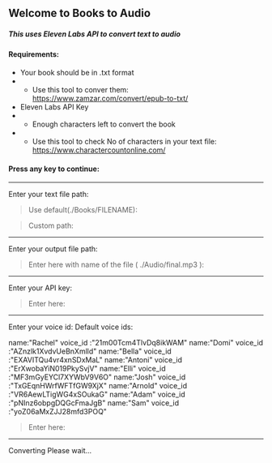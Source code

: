 ## Welcome to Books to Audio
##### This uses Eleven Labs API to convert text to audio
#### Requirements:
- Your book should be in .txt format
- - Use this tool to conver them: https://www.zamzar.com/convert/epub-to-txt/
- Eleven Labs API Key 
- - Enough characters left to convert the book 
- - Use this tool to check No of characters in your text file: https://www.charactercountonline.com/

#### Press any key to continue:

----------

Enter your text file path:
> Use default(./Books/FILENAME):

>Custom path: 

------

Enter your output file path:

> Enter here with name of the file ( ./Audio/final.mp3 ): 

----

Enter your API key:

> Enter here:

------

Enter your voice id:
Default voice ids:

name:"Rachel"
voice_id :"21m00Tcm4TlvDq8ikWAM"
name:"Domi"
voice_id :"AZnzlk1XvdvUeBnXmlld"
name:"Bella"
voice_id :"EXAVITQu4vr4xnSDxMaL"
name:"Antoni"
voice_id :"ErXwobaYiN019PkySvjV"
name:"Elli"
voice_id :"MF3mGyEYCl7XYWbV9V6O"
name:"Josh"
voice_id :"TxGEqnHWrfWFTfGW9XjX"
name:"Arnold"
voice_id :"VR6AewLTigWG4xSOukaG"
name:"Adam"
voice_id :"pNInz6obpgDQGcFmaJgB"
name:"Sam"
voice_id :"yoZ06aMxZJJ28mfd3POQ"


> Enter here:

-------

Converting Please wait...